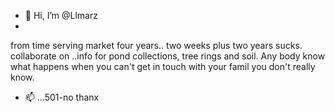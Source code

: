 - 👋 Hi, I’m @Llmarz
-
from time serving market  four years.. two weeks plus two years sucks.
 collaborate on ..info for pond collections, tree rings and soil. Any body know what happens when you can't get in touch with your famil
you don't really know.
- 📫  ...501-no thanx


<!---
(le) appears on your GitHub profile.
You can click the Preview link to take a l
--->

